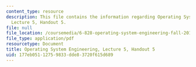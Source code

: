 ```yaml
---
content_type: resource
description: This file contains the information regarding Operating System Engineering,
  Lecture 5, Handout 5.
file: null
file_location: /coursemedia/6-828-operating-system-engineering-fall-2012/177eb05112759833dde83720f615d689_MIT6_828F12_lec5_handout.pdf
file_type: application/pdf
resourcetype: Document
title: Operating System Engineering, Lecture 5, Handout 5
uid: 177eb051-1275-9833-dde8-3720f615d689
---
```

